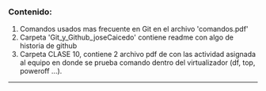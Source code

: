 ### Contenido:

1. Comandos usados mas frecuente en Git en el archivo 'comandos.pdf'
2. Carpeta 'Git_y_Github_joseCaicedo' contiene readme con algo de historia de github
3. Carpeta CLASE 10, contiene 2 archivo pdf de con las actividad asignada al equipo en donde se prueba comando dentro del virtualizador (df, top, poweroff ...).
----
